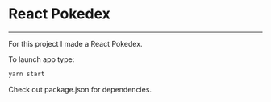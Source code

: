 # React Pokedex

---

For this project I made a React Pokedex.

To launch app type:

```bash
yarn start

```

Check out package.json for dependencies.
